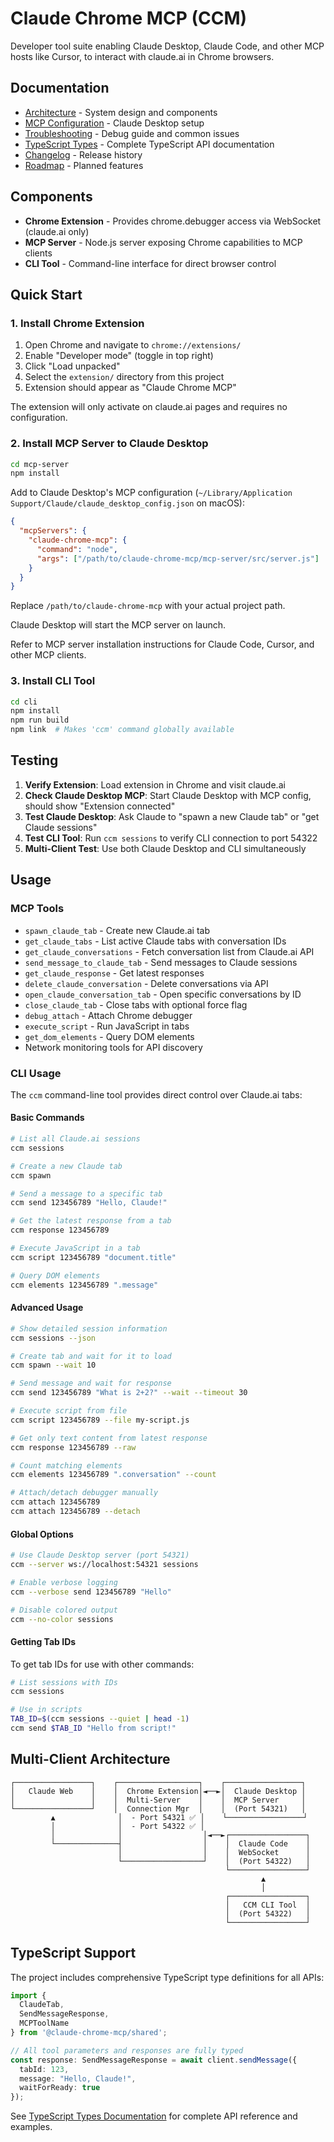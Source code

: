# Claude Chrome MCP (CCM)

Developer tool suite enabling Claude Desktop, Claude Code, and other MCP hosts like Cursor, to interact with claude.ai in Chrome browsers.

## Documentation

- [Architecture](docs/ARCHITECTURE.md) - System design and components
- [MCP Configuration](CLAUDE.md) - Claude Desktop setup  
- [Troubleshooting](docs/TROUBLESHOOTING.md) - Debug guide and common issues
- [TypeScript Types](shared/TYPES.md) - Complete TypeScript API documentation
- [Changelog](CHANGELOG.md) - Release history
- [Roadmap](ROADMAP.md) - Planned features

## Components

- **Chrome Extension** - Provides chrome.debugger access via WebSocket (claude.ai only)
- **MCP Server** - Node.js server exposing Chrome capabilities to MCP clients
- **CLI Tool** - Command-line interface for direct browser control

## Quick Start

### 1. Install Chrome Extension

1. Open Chrome and navigate to `chrome://extensions/`
2. Enable "Developer mode" (toggle in top right)
3. Click "Load unpacked"
4. Select the `extension/` directory from this project
5. Extension should appear as "Claude Chrome MCP"

The extension will only activate on claude.ai pages and requires no configuration.

### 2. Install MCP Server to Claude Desktop

```bash
cd mcp-server
npm install
```

Add to Claude Desktop's MCP configuration (`~/Library/Application Support/Claude/claude_desktop_config.json` on macOS):

```json
{
  "mcpServers": {
    "claude-chrome-mcp": {
      "command": "node",
      "args": ["/path/to/claude-chrome-mcp/mcp-server/src/server.js"]
    }
  }
}
```

Replace `/path/to/claude-chrome-mcp` with your actual project path.

Claude Desktop will start the MCP server on launch.

Refer to MCP server installation instructions for Claude Code, Cursor, and other MCP clients.

### 3. Install CLI Tool

```bash
cd cli
npm install
npm run build
npm link  # Makes 'ccm' command globally available
```

## Testing

1. **Verify Extension**: Load extension in Chrome and visit claude.ai
2. **Check Claude Desktop MCP**: Start Claude Desktop with MCP config, should show "Extension connected" 
3. **Test Claude Desktop**: Ask Claude to "spawn a new Claude tab" or "get Claude sessions"
4. **Test CLI Tool**: Run `ccm sessions` to verify CLI connection to port 54322
5. **Multi-Client Test**: Use both Claude Desktop and CLI simultaneously

## Usage

### MCP Tools

- `spawn_claude_tab` - Create new Claude.ai tab
- `get_claude_tabs` - List active Claude tabs with conversation IDs
- `get_claude_conversations` - Fetch conversation list from Claude.ai API
- `send_message_to_claude_tab` - Send messages to Claude sessions
- `get_claude_response` - Get latest responses
- `delete_claude_conversation` - Delete conversations via API
- `open_claude_conversation_tab` - Open specific conversations by ID
- `close_claude_tab` - Close tabs with optional force flag
- `debug_attach` - Attach Chrome debugger
- `execute_script` - Run JavaScript in tabs
- `get_dom_elements` - Query DOM elements
- Network monitoring tools for API discovery

### CLI Usage

The `ccm` command-line tool provides direct control over Claude.ai tabs:

#### Basic Commands

```bash
# List all Claude.ai sessions
ccm sessions

# Create a new Claude tab
ccm spawn

# Send a message to a specific tab
ccm send 123456789 "Hello, Claude!"

# Get the latest response from a tab
ccm response 123456789

# Execute JavaScript in a tab
ccm script 123456789 "document.title"

# Query DOM elements
ccm elements 123456789 ".message"
```

#### Advanced Usage

```bash
# Show detailed session information
ccm sessions --json

# Create tab and wait for it to load
ccm spawn --wait 10

# Send message and wait for response
ccm send 123456789 "What is 2+2?" --wait --timeout 30

# Execute script from file
ccm script 123456789 --file my-script.js

# Get only text content from latest response
ccm response 123456789 --raw

# Count matching elements
ccm elements 123456789 ".conversation" --count

# Attach/detach debugger manually
ccm attach 123456789
ccm attach 123456789 --detach
```

#### Global Options

```bash
# Use Claude Desktop server (port 54321)
ccm --server ws://localhost:54321 sessions

# Enable verbose logging
ccm --verbose send 123456789 "Hello"

# Disable colored output
ccm --no-color sessions
```

#### Getting Tab IDs

To get tab IDs for use with other commands:

```bash
# List sessions with IDs
ccm sessions

# Use in scripts
TAB_ID=$(ccm sessions --quiet | head -1)
ccm send $TAB_ID "Hello from script!"
```

## Multi-Client Architecture

```
┌─────────────────┐    ┌──────────────────┐    ┌─────────────────┐
│   Claude Web    │    │  Chrome Extension│◄──►│  Claude Desktop │
│                 │    │  Multi-Server    │    │  MCP Server     │
└─────────────────┘    │  Connection Mgr  │    │  (Port 54321)   │
         ▲              │  - Port 54321 ✅ │    └─────────────────┘
         │              │  - Port 54322 ✅ │           
         │              │                  │◄──►┌─────────────────┐
         └──────────────┤                  │    │  Claude Code    │
                        │                  │    │  WebSocket      │
                        └──────────────────┘    │  (Port 54322)   │
                                                └─────────────────┘
                                                        ▲
                                                        │
                                                ┌─────────────────┐
                                                │   CCM CLI Tool  │
                                                │  (Port 54322)   │
                                                └─────────────────┘
```

## TypeScript Support

The project includes comprehensive TypeScript type definitions for all APIs:

```typescript
import { 
  ClaudeTab, 
  SendMessageResponse,
  MCPToolName 
} from '@claude-chrome-mcp/shared';

// All tool parameters and responses are fully typed
const response: SendMessageResponse = await client.sendMessage({
  tabId: 123,
  message: "Hello, Claude!",
  waitForReady: true
});
```

See [TypeScript Types Documentation](shared/TYPES.md) for complete API reference and examples.